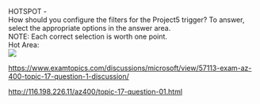 HOTSPOT -<br/>How should you configure the filters for the Project5 trigger? To answer, select the appropriate options in the answer area.<br/>NOTE: Each correct selection is worth one point.<br/>Hot Area:<br/><img src="https://www.examtopics.com/assets/media/exam-media/04257/0038800001.png" class="in-exam-image"/><br/><p><a href="https://www.examtopics.com/discussions/microsoft/view/57113-exam-az-400-topic-17-question-1-discussion/">https://www.examtopics.com/discussions/microsoft/view/57113-exam-az-400-topic-17-question-1-discussion/</a></p><p><a href="http://116.198.226.11/az400/topic-17-question-01.html">http://116.198.226.11/az400/topic-17-question-01.html</a></p><script src="https://giscus.app/client.js"                    data-repo="azsamples/az204"                    data-repo-id="R_kgDOMRXzDQ"                    data-category="General"                    data-category-id="DIC_kwDOMRXzDc4Cgi27"                    data-mapping="pathname"                    data-strict="1"                    data-reactions-enabled="0"                    data-emit-metadata="0"                    data-input-position="bottom"                    data-theme="preferred_color_scheme"                    data-lang="en"                    crossorigin="anonymous"                    async>                    </script>